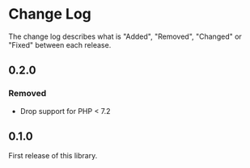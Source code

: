 # Change Log

The change log describes what is "Added", "Removed", "Changed" or "Fixed" between each release.

## 0.2.0

### Removed

- Drop support for PHP < 7.2

## 0.1.0

First release of this library. 
